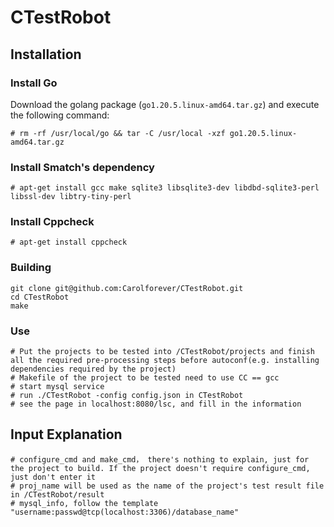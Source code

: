 # CTestRobot



## Installation



### Install Go

Download the golang package (`go1.20.5.linux-amd64.tar.gz`) and execute the following command:

```
# rm -rf /usr/local/go && tar -C /usr/local -xzf go1.20.5.linux-amd64.tar.gz

```



### Install Smatch's dependency

```
# apt-get install gcc make sqlite3 libsqlite3-dev libdbd-sqlite3-perl libssl-dev libtry-tiny-perl
```

### Install Cppcheck

```
# apt-get install cppcheck
```



### Building

```
git clone git@github.com:Carolforever/CTestRobot.git
cd CTestRobot
make
```



### Use

```
# Put the projects to be tested into /CTestRobot/projects and finish all the required pre-processing steps before autoconf(e.g. installing dependencies required by the project)
# Makefile of the project to be tested need to use CC == gcc
# start mysql service
# run ./CTestRobot -config config.json in CTestRobot
# see the page in localhost:8080/lsc, and fill in the information
```



## Input Explanation
```
# configure_cmd and make_cmd， there's nothing to explain, just for the project to build. If the project doesn't require configure_cmd, just don't enter it
# proj_name will be used as the name of the project's test result file in /CTestRobot/result
# mysql_info, follow the template "username:passwd@tcp(localhost:3306)/database_name"
```